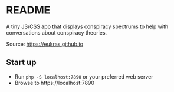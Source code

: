 # README

A tiny JS/CSS app that displays conspiracy spectrums to help with conversations
about conspiracy theories.

Source: https://eukras.github.io

## Start up

* Run `php -S localhost:7890` or your preferred web server
* Browse to https://localhost:7890

